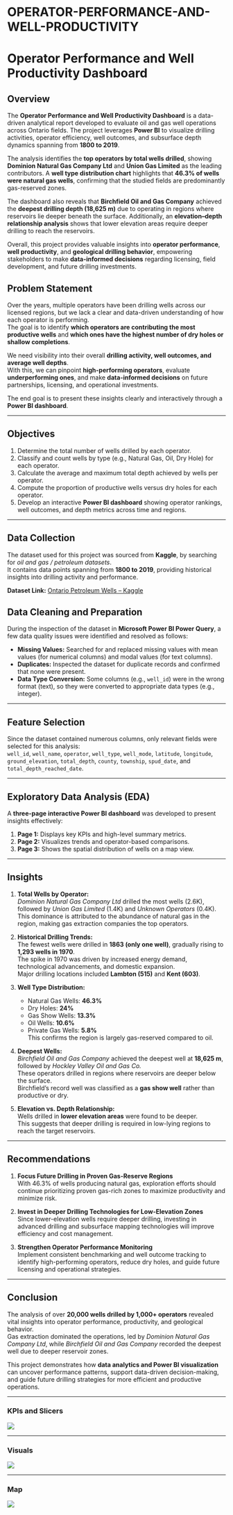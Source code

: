# OPERATOR-PERFORMANCE-AND-WELL-PRODUCTIVITY

# Operator Performance and Well Productivity Dashboard

## Overview
The **Operator Performance and Well Productivity Dashboard** is a data-driven analytical report developed to evaluate oil and gas well operations across Ontario fields. The project leverages **Power BI** to visualize drilling activities, operator efficiency, well outcomes, and subsurface depth dynamics spanning from **1800 to 2019**.

The analysis identifies the **top operators by total wells drilled**, showing **Dominion Natural Gas Company Ltd** and **Union Gas Limited** as the leading contributors. A **well type distribution chart** highlights that **46.3% of wells were natural gas wells**, confirming that the studied fields are predominantly gas-reserved zones.

The dashboard also reveals that **Birchfield Oil and Gas Company** achieved the **deepest drilling depth (18,625 m)** due to operating in regions where reservoirs lie deeper beneath the surface. Additionally, an **elevation–depth relationship analysis** shows that lower elevation areas require deeper drilling to reach the reservoirs.

Overall, this project provides valuable insights into **operator performance**, **well productivity**, and **geological drilling behavior**, empowering stakeholders to make **data-informed decisions** regarding licensing, field development, and future drilling investments.

## Problem Statement
Over the years, multiple operators have been drilling wells across our licensed regions, but we lack a clear and data-driven understanding of how each operator is performing.  
The goal is to identify **which operators are contributing the most productive wells** and **which ones have the highest number of dry holes or shallow completions**.  

We need visibility into their overall **drilling activity, well outcomes, and average well depths**.  
With this, we can pinpoint **high-performing operators**, evaluate **underperforming ones**, and make **data-informed decisions** on future partnerships, licensing, and operational investments.  

The end goal is to present these insights clearly and interactively through a **Power BI dashboard**.

---

## Objectives
1. Determine the total number of wells drilled by each operator.  
2. Classify and count wells by type (e.g., Natural Gas, Oil, Dry Hole) for each operator.  
3. Calculate the average and maximum total depth achieved by wells per operator.  
4. Compute the proportion of productive wells versus dry holes for each operator.  
5. Develop an interactive **Power BI dashboard** showing operator rankings, well outcomes, and depth metrics across time and regions.  

---

## Data Collection
The dataset used for this project was sourced from **Kaggle**, by searching for *oil and gas / petroleum datasets*.  
It contains data points spanning from **1800 to 2019**, providing historical insights into drilling activity and performance.  

**Dataset Link:** [Ontario Petroleum Wells – Kaggle](https://www.kaggle.com/datasets/vaishnavivenkatesan/ontario-petroleum-wells)

## Data Cleaning and Preparation
During the inspection of the dataset in **Microsoft Power BI Power Query**, a few data quality issues were identified and resolved as follows:

- **Missing Values:** Searched for and replaced missing values with mean values (for numerical columns) and modal values (for text columns).  
- **Duplicates:** Inspected the dataset for duplicate records and confirmed that none were present.  
- **Data Type Conversion:** Some columns (e.g., `well_id`) were in the wrong format (text), so they were converted to appropriate data types (e.g., integer).

---

## Feature Selection
Since the dataset contained numerous columns, only relevant fields were selected for this analysis:  
`well_id`, `well_name`, `operator`, `well_type`, `well_mode`, `latitude`, `longitude`, `ground_elevation`, `total_depth`, `county`, `township`, `spud_date`, and `total_depth_reached_date`.

---

## Exploratory Data Analysis (EDA)
A **three-page interactive Power BI dashboard** was developed to present insights effectively:
1. **Page 1:** Displays key KPIs and high-level summary metrics.  
2. **Page 2:** Visualizes trends and operator-based comparisons.  
3. **Page 3:** Shows the spatial distribution of wells on a map view.

---

## Insights

1. **Total Wells by Operator:**  
   *Dominion Natural Gas Company Ltd* drilled the most wells (2.6K), followed by *Union Gas Limited* (1.4K) and *Unknown Operators* (0.4K).  
   This dominance is attributed to the abundance of natural gas in the region, making gas extraction companies the top operators.

2. **Historical Drilling Trends:**  
   The fewest wells were drilled in **1863 (only one well)**, gradually rising to **1,293 wells in 1970**.  
   The spike in 1970 was driven by increased energy demand, technological advancements, and domestic expansion.  
   Major drilling locations included **Lambton (515)** and **Kent (603)**.

3. **Well Type Distribution:**  
   - Natural Gas Wells: **46.3%**  
   - Dry Holes: **24%**  
   - Gas Show Wells: **13.3%**  
   - Oil Wells: **10.6%**  
   - Private Gas Wells: **5.8%**  
   This confirms the region is largely gas-reserved compared to oil.

4. **Deepest Wells:**  
   *Birchfield Oil and Gas Company* achieved the deepest well at **18,625 m**, followed by *Hockley Valley Oil and Gas Co.*  
   These operators drilled in regions where reservoirs are deeper below the surface.  
   Birchfield’s record well was classified as a **gas show well** rather than productive or dry.

5. **Elevation vs. Depth Relationship:**  
   Wells drilled in **lower elevation areas** were found to be deeper.  
   This suggests that deeper drilling is required in low-lying regions to reach the target reservoirs.

---

## Recommendations

1. **Focus Future Drilling in Proven Gas-Reserve Regions**  
   With 46.3% of wells producing natural gas, exploration efforts should continue prioritizing proven gas-rich zones to maximize productivity and minimize risk.

2. **Invest in Deeper Drilling Technologies for Low-Elevation Zones**  
   Since lower-elevation wells require deeper drilling, investing in advanced drilling and subsurface mapping technologies will improve efficiency and cost management.

3. **Strengthen Operator Performance Monitoring**  
   Implement consistent benchmarking and well outcome tracking to identify high-performing operators, reduce dry holes, and guide future licensing and operational strategies.

---

## Conclusion
The analysis of over **20,000 wells drilled by 1,000+ operators** revealed vital insights into operator performance, productivity, and geological behavior.  
Gas extraction dominated the operations, led by *Dominion Natural Gas Company Ltd*, while *Birchfield Oil and Gas Company* recorded the deepest well due to deeper reservoir zones.  

This project demonstrates how **data analytics and Power BI visualization** can uncover performance patterns, support data-driven decision-making, and guide future drilling strategies for more efficient and productive operations.


---
### KPIs and Slicers
![](https://github.com/isaacquayson/OPERATOR-PERFORMANCE-AND-WELL-PRODUCTIVITY/blob/main/Screenshot%202025-10-24%20211500.png)

--- 
### Visuals
![](https://github.com/isaacquayson/OPERATOR-PERFORMANCE-AND-WELL-PRODUCTIVITY/blob/main/Screenshot%202025-10-24%20211522.png)

---
### Map
![](https://github.com/isaacquayson/OPERATOR-PERFORMANCE-AND-WELL-PRODUCTIVITY/blob/main/Screenshot%202025-10-25%20025741.png)
